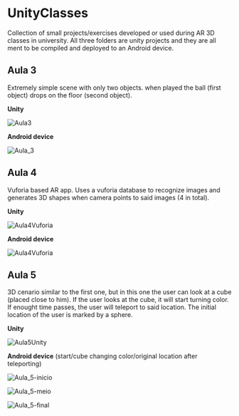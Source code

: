 # UnityClasses
Collection of small projects/exercises developed or used during AR 3D classes in university. All three folders are unity projects and they are all ment to be compiled and deployed to an Android device.

## Aula 3

Extremely simple scene with only two objects. when played the ball (first object) drops on the floor (second object).

**Unity**

![Aula3](https://github.com/ManuelRibeiro89247/UnityClasses/assets/61391856/32100638-f52d-47a2-9cb3-60680e3a7e83)

**Android device**

![Aula_3](https://github.com/ManuelRibeiro89247/UnityClasses/assets/61391856/ccedb2e5-707e-4fb4-bf00-f68a7c2c8849)

## Aula 4

Vuforia based AR app. Uses a vuforia database to recognize images and generates 3D shapes when camera points to said images (4 in total).

**Unity**

![Aula4Vuforia](https://github.com/ManuelRibeiro89247/UnityClasses/assets/61391856/18f30009-2d59-46e8-9749-f98dcb8f783d)

**Android device**

![Aula4Vuforia](https://github.com/ManuelRibeiro89247/UnityClasses/assets/61391856/ecd93eb3-e270-4bd8-a691-4e53fb77d1d8)

## Aula 5

3D cenario similar to the first one, but in this one the user can look at a cube (placed close to him). If the user looks at the cube, it will start turning color. If enought time passes, the user will teleport to said location. The initial location of the user is marked by a sphere.

**Unity**

![Aula5Unity](https://github.com/ManuelRibeiro89247/UnityClasses/assets/61391856/940dfef9-a2cf-4e4a-b94b-4a0797e21f21)

**Android device** (start/cube changing color/original location after teleporting)

![Aula_5-inicio](https://github.com/ManuelRibeiro89247/UnityClasses/assets/61391856/58ad8740-0f0c-4c7d-afc8-e7b36572d6a7)

![Aula_5-meio](https://github.com/ManuelRibeiro89247/UnityClasses/assets/61391856/93071333-e04d-4d67-9569-f05483cc9f7d)

![Aula_5-final](https://github.com/ManuelRibeiro89247/UnityClasses/assets/61391856/b16fe7a9-37e2-403b-9c29-ed5da1d74a97)
